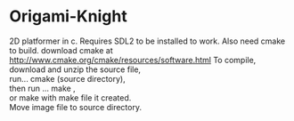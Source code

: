 Origami-Knight
==============

2D platformer in c. Requires SDL2 to be installed to work. Also need cmake to build.
download cmake at http://www.cmake.org/cmake/resources/software.html
To compile,      
download and unzip the source file,  
run...
 cmake (source directory),                           
then run ...
 make ,                                               
or make with make file it created.                               
Move image file to source directory.

 

